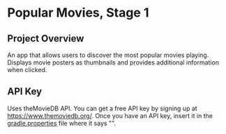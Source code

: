 # Popular Movies, Stage 1
## Project Overview
An app that allows users to discover the most popular movies playing. Displays movie posters as thumbnails and provides additional information when clicked. 

## API Key
Uses theMovieDB API. You can get a free API key by signing up at https://www.themoviedb.org/. Once you have an API key, insert it in the [gradle.properties](gradle.properties) file where it says "<INSERT API KEY HERE>". 
